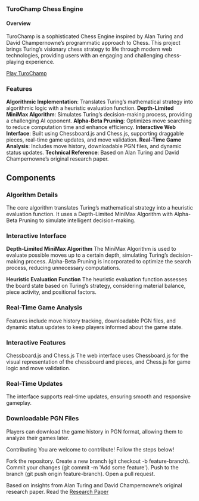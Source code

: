 ### TuroChamp Chess Engine

#### Overview
TuroChamp is a sophisticated Chess Engine inspired by Alan Turing and David Champernowne’s programmatic approach to Chess. This project brings Turing’s visionary chess strategy to life through modern web technologies, providing users with an engaging and challenging chess-playing experience.

[Play TuroChamp](https://unrivaled-pastelito-f2395a.netlify.app/)

### Features

**Algorithmic Implementation**: Translates Turing’s mathematical strategy into algorithmic logic with a heuristic evaluation function.
**Depth-Limited MiniMax Algorithm**: Simulates Turing’s decision-making process, providing a challenging AI opponent.
**Alpha-Beta Pruning**: Optimizes move searching to reduce computation time and enhance efficiency.
**Interactive Web Interface**: Built using Chessboard.js and Chess.js, supporting draggable pieces, real-time game updates, and move validation.
**Real-Time Game Analysis**: Includes move history, downloadable PGN files, and dynamic status updates.
**Technical Reference**: Based on Alan Turing and David Champernowne’s original research paper.

## Components
### Algorithm Details
The core algorithm translates Turing’s mathematical strategy into a heuristic evaluation function. It uses a Depth-Limited MiniMax Algorithm with Alpha-Beta Pruning to simulate intelligent decision-making.

### Interactive Interface
**Depth-Limited MiniMax Algorithm**
The MiniMax Algorithm is used to evaluate possible moves up to a certain depth, simulating Turing’s decision-making process. Alpha-Beta Pruning is incorporated to optimize the search process, reducing unnecessary computations.

**Heuristic Evaluation Function**
The heuristic evaluation function assesses the board state based on Turing’s strategy, considering material balance, piece activity, and positional factors.

### Real-Time Game Analysis
Features include move history tracking, downloadable PGN files, and dynamic status updates to keep players informed about the game state.

### Interactive Features
Chessboard.js and Chess.js
The web interface uses Chessboard.js for the visual representation of the chessboard and pieces, and Chess.js for game logic and move validation.

### Real-Time Updates
The interface supports real-time updates, ensuring smooth and responsive gameplay.

### Downloadable PGN Files
Players can download the game history in PGN format, allowing them to analyze their games later.

Contributing
You are welcome to contribute! Follow the steps below!

Fork the repository.
Create a new branch (git checkout -b feature-branch).
Commit your changes (git commit -m 'Add some feature').
Push to the branch (git push origin feature-branch).
Open a pull request.

Based on insights from Alan Turing and David Champernowne’s original research paper. Read the [Research Paper](https://easychair.org/publications/preprint_open/WjKW)

